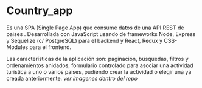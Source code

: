 # Country_app

Es una SPA (Single Page App) que consume datos de una API REST de paises . Desarrollada con JavaScript usando de frameworks Node, Express y Sequelize (c/ PostgreSQL) para el backend y React, Redux y CSS-Modules para el frontend.

Las características de la aplicación son: paginación, búsquedas, filtros y ordenamientos anidados, formulario controlado para asociar una actividad turística a uno o varios países, pudiendo crear la actividad o elegir una ya creada anteriormente.   *ver imagenes dentro del repo*
